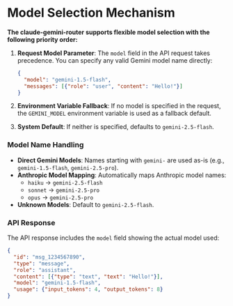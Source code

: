 # Model Selection Mechanism

**The claude-gemini-router supports flexible model selection with the following priority order:**

1. **Request Model Parameter**: The `model` field in the API request takes precedence. You can specify any valid Gemini model name directly:
   ```json
   {
     "model": "gemini-1.5-flash",
     "messages": [{"role": "user", "content": "Hello!"}]
   }
   ```

2. **Environment Variable Fallback**: If no model is specified in the request, the `GEMINI_MODEL` environment variable is used as a fallback default.

3. **System Default**: If neither is specified, defaults to `gemini-2.5-flash`.

### Model Name Handling

- **Direct Gemini Models**: Names starting with `gemini-` are used as-is (e.g., `gemini-1.5-flash`, `gemini-2.5-pro`).
- **Anthropic Model Mapping**: Automatically maps Anthropic model names:
  - `haiku` → `gemini-2.5-flash`
  - `sonnet` → `gemini-2.5-pro`
  - `opus` → `gemini-2.5-pro`
- **Unknown Models**: Default to `gemini-2.5-flash`.

### API Response

The API response includes the `model` field showing the actual model used:
```json
{
  "id": "msg_1234567890",
  "type": "message",
  "role": "assistant",
  "content": [{"type": "text", "text": "Hello!"}],
  "model": "gemini-1.5-flash",
  "usage": {"input_tokens": 4, "output_tokens": 8}
}
```
